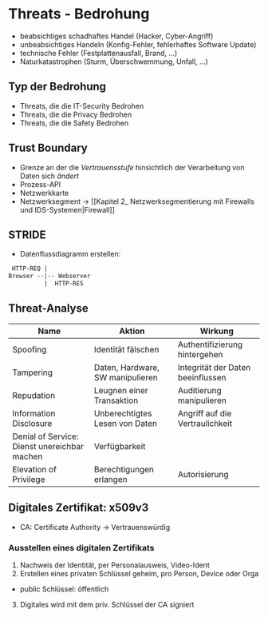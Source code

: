 # Threats - Bedrohung
- beabsichtiges schadhaftes Handel (Hacker, Cyber-Angriff)
- unbeabsichtiges Handeln (Konfig-Fehler, fehlerhaftes Software Update)
- technische Fehler (Festplattenausfall, Brand, ...)
- Naturkatastrophen (Sturm, Überschwemmung, Unfall, ...)

## Typ der Bedrohung
- Threats, die die IT-Security Bedrohen
- Threats, die die Privacy Bedrohen
- Threats, die die Safety Bedrohen

## Trust Boundary
- Grenze an der die _Vertrauensstufe_ hinsichtlich der Verarbeitung von Daten sich _ändert_
- Prozess-API
- Netzwerkkarte
- Netzwerksegment -> [[Kapitel 2_ Netzwerksegmentierung mit Firewalls und IDS-Systemen|Firewall]]

## STRIDE
- Datenflussdiagramm erstellen:
```txt
 HTTP-REQ |
Browser --|-- Webserver
          |  HTTP-RES       
```
## Threat-Analyse
Name | Aktion | Wirkung
-----|--------|--------
Spoofing | Identität fälschen | Authentifizierung hintergehen
Tampering | Daten, Hardware, SW manipulieren | Integrität der Daten beeinflussen
Repudation | Leugnen einer Transaktion | Auditierung manipulieren
Information Disclosure | Unberechtigtes Lesen von Daten | Angriff auf die Vertraulichkeit
Denial of Service: Dienst unereichbar machen | Verfügbarkeit
Elevation of Privilege | Berechtigungen erlangen | Autorisierung

## Digitales Zertifikat: x509v3
- CA: Certificate Authority -> Vertrauenswürdig

### Ausstellen eines digitalen Zertifikats 
1. Nachweis der Identität, per Personalausweis, Video-Ident
2. Erstellen eines privaten Schlüssel geheim, pro Person, Device oder Orga
- public Schlüssel: öffentlich
3. Digitales wird mit dem priv. Schlüssel der CA signiert

